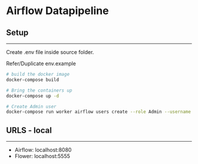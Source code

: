 # Airflow Datapipeline

## Setup

-------------
Create .env file inside source folder.

Refer/Duplicate env.example

``` bash
# build the docker image
docker-compose build

# Bring the containers up
docker-compose up -d

# Create Admin user
docker-compose run worker airflow users create --role Admin --username admin --email example@example.com --firstname First --lastname Last --password admin
```

## URLS - local
-------------

- Airflow: localhost:8080
- Flower: localhost:5555

